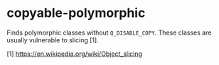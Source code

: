 # copyable-polymorphic

Finds polymorphic classes without `Q_DISABLE_COPY`.
These classes are usually vulnerable to slicing [1].

[1] https://en.wikipedia.org/wiki/Object_slicing
